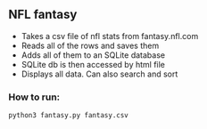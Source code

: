 ## NFL fantasy
- Takes a csv file of nfl stats from fantasy.nfl.com <br>
- Reads all of the rows and saves them <br>
- Adds all of them to an SQLite database <br>
- SQLite db is then accessed by html file <br>
- Displays all data. Can also search and sort

### How to run:
```python3 fantasy.py fantasy.csv```

